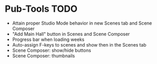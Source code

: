 # Pub-Tools TODO

* Attain proper Studio Mode behavior in new Scenes tab and Scene Composer
* "Add Main Hall" button in Scenes and Scene Composer
* Progress bar when loading weeks
* Auto-assign F-keys to scenes and show then in the Scenes tab
* Scene Composer: show/hide buttons
* Scene Composer: thumbnails

